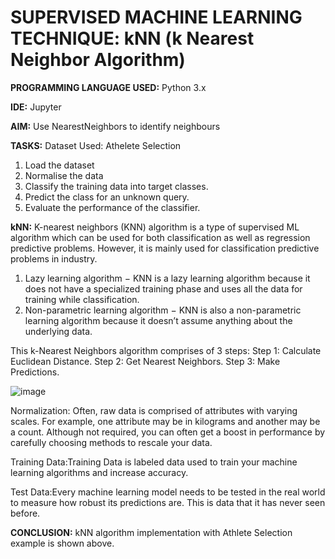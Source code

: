 # SUPERVISED MACHINE LEARNING TECHNIQUE: kNN (k Nearest Neighbor Algorithm)

**PROGRAMMING LANGUAGE USED:** Python 3.x

**IDE:** Jupyter

**AIM:**  Use NearestNeighbors to identify neighbours

**TASKS:**
Dataset Used: Athelete Selection 
1. Load the dataset
2. Normalise the data
3. Classify the training data into target classes.
4. Predict the class for an unknown query.
5. Evaluate the performance of the classifier.

**kNN:** K-nearest neighbors (KNN) algorithm is a type of supervised ML algorithm which can be used for both classification as well as regression predictive problems. 
However, it is mainly used for classification predictive problems in industry. 
1. Lazy learning algorithm − KNN is a lazy learning algorithm because it does not have a specialized training phase and uses all the data for training while classification.
2. Non-parametric learning algorithm − KNN is also a non-parametric learning algorithm because it doesn’t assume anything about the underlying data. 

This k-Nearest Neighbors algorithm comprises of 3 steps:
Step 1: Calculate Euclidean Distance.
Step 2: Get Nearest Neighbors.
Step 3: Make Predictions.

![image](https://user-images.githubusercontent.com/38240162/72687375-114ed900-3af5-11ea-8b52-eb7742db8d91.png)

Normalization: Often, raw data is comprised of attributes with varying scales. 
For example, one attribute may be in kilograms and another may be a count. Although not required, you can often get a boost in performance by carefully choosing methods to rescale your data.

Training Data:Training Data is labeled data used to train your machine learning algorithms and increase accuracy.

Test Data:Every machine learning model needs to be tested in the real world to measure how robust its predictions are. This is data that it has never seen before.

**CONCLUSION:** kNN algorithm implementation with Athlete Selection example is shown above.
